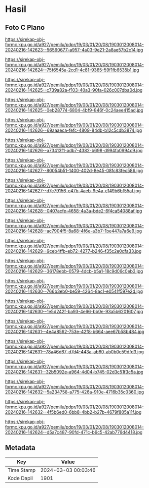 # Hasil

## Foto C Plano

https://sirekap-obj-formc.kpu.go.id/a927/pemilu/pdpr/19/03/01/20/08/1903012008014-20240216-142623--56560677-a957-4a03-9e21-2a8ae57b2c14.jpg

https://sirekap-obj-formc.kpu.go.id/a927/pemilu/pdpr/19/03/01/20/08/1903012008014-20240216-142624--75f6545a-2cd1-4c81-9365-59f1fb6535b1.jpg

https://sirekap-obj-formc.kpu.go.id/a927/pemilu/pdpr/19/03/01/20/08/1903012008014-20240216-142625--c739a82a-f103-40a3-90fa-026c007dba0d.jpg

https://sirekap-obj-formc.kpu.go.id/a927/pemilu/pdpr/19/03/01/20/08/1903012008014-20240216-142625--0eb28774-6804-4bf9-846f-0c24aee415ad.jpg

https://sirekap-obj-formc.kpu.go.id/a927/pemilu/pdpr/19/03/01/20/08/1903012008014-20240216-142626--69aaaeca-fefc-4809-84db-b12c5cdb3874.jpg

https://sirekap-obj-formc.kpu.go.id/a927/pemilu/pdpr/19/03/01/20/08/1903012008014-20240216-142626--a73413f1-adb7-4382-b698-d994fa0994c9.jpg

https://sirekap-obj-formc.kpu.go.id/a927/pemilu/pdpr/19/03/01/20/08/1903012008014-20240216-142627--80054b51-1400-402d-8e45-08fc83fec586.jpg

https://sirekap-obj-formc.kpu.go.id/a927/pemilu/pdpr/19/03/01/20/08/1903012008014-20240216-142627--d7c79156-e47b-4aeb-9e4a-c149b6bf55af.jpg

https://sirekap-obj-formc.kpu.go.id/a927/pemilu/pdpr/19/03/01/20/08/1903012008014-20240216-142628--0407acfe-4658-4a3a-bde2-6f4ca54088af.jpg

https://sirekap-obj-formc.kpu.go.id/a927/pemilu/pdpr/19/03/01/20/08/1903012008014-20240216-142628--ac7904f5-8a68-4f6e-a3b7-1be447a7a6e9.jpg

https://sirekap-obj-formc.kpu.go.id/a927/pemilu/pdpr/19/03/01/20/08/1903012008014-20240216-142629--9ceb4ffb-eb72-4277-b246-f35c2e0dfa33.jpg

https://sirekap-obj-formc.kpu.go.id/a927/pemilu/pdpr/19/03/01/20/08/1903012008014-20240216-142629--36178ebb-0579-4dcb-b5a1-18c9d06c0eb3.jpg

https://sirekap-obj-formc.kpu.go.id/a927/pemilu/pdpr/19/03/01/20/08/1903012008014-20240216-142630--766b3eb0-be59-4264-8ac1-e0541f597e2d.jpg

https://sirekap-obj-formc.kpu.go.id/a927/pemilu/pdpr/19/03/01/20/08/1903012008014-20240216-142630--1e5d242f-ba93-4e66-bb0e-93a5b6201607.jpg

https://sirekap-obj-formc.kpu.go.id/a927/pemilu/pdpr/19/03/01/20/08/1903012008014-20240216-142631--4e4a8592-753e-42f8-b664-aee67b58b484.jpg

https://sirekap-obj-formc.kpu.go.id/a927/pemilu/pdpr/19/03/01/20/08/1903012008014-20240216-142631--78a46d67-d7d4-443a-ab60-ab0b0c59dfd3.jpg

https://sirekap-obj-formc.kpu.go.id/a927/pemilu/pdpr/19/03/01/20/08/1903012008014-20240216-142631--32b5092e-a964-4d04-b745-02d3c51f3c5a.jpg

https://sirekap-obj-formc.kpu.go.id/a927/pemilu/pdpr/19/03/01/20/08/1903012008014-20240216-142632--5a234758-a775-426a-910e-4716b35c0360.jpg

https://sirekap-obj-formc.kpu.go.id/a927/pemilu/pdpr/19/03/01/20/08/1903012008014-20240216-142632--4f5b6ed0-6bb8-4bb2-b27b-4679f805a11f.jpg

https://sirekap-obj-formc.kpu.go.id/a927/pemilu/pdpr/19/03/01/20/08/1903012008014-20240216-142624--d5a7c487-90fd-471c-b6c5-42ab776d4418.jpg


## Metadata

| Key        | Value               |
| ---------- | ------------------- |
| Time Stamp | 2024-03-03 00:03:46 |
| Kode Dapil | 1901                |



